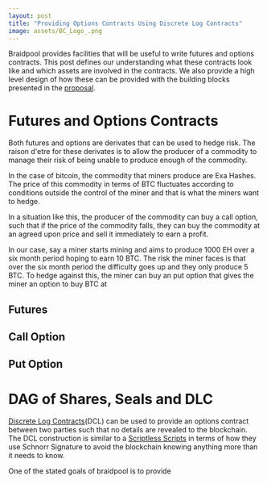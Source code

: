 ```yaml
---
layout: post
title: "Providing Options Contracts Using Discrete Log Contracts"
image: assets/BC_Logo_.png
---
```


Braidpool provides facilities that will be useful to write futures and
options contracts. This post defines our understanding what these
contracts look like and which assets are involved in the contracts. We
also provide a high level design of how these can be provided with the
building blocks presented in the
[proposal](https://github.com/pool2win/braidpool/raw/main/proposal/proposal.pdf).

# Futures and Options Contracts

Both futures and options are derivates that can be used to hedge
risk. The raison d'etre for these derivates is to allow the producer
of a commodity to manage their risk of being unable to produce enough
of the commodity.

In the case of bitcoin, the commodity that miners produce are Exa
Hashes. The price of this commodity in terms of BTC fluctuates
according to conditions outside the control of the miner and that is
what the miners want to hedge.

In a situation like this, the producer of the commodity can buy a call
option, such that if the price of the commodity falls, they can buy
the commodity at an agreed upon price and sell it immediately to earn
a profit.

In our case, say a miner starts mining and aims to produce 1000 EH
over a six month period hoping to earn 10 BTC. The risk the miner
faces is that over the six month period the difficulty goes up and
they only produce 5 BTC. To hedge against this, the miner can buy an
put option that gives the miner an option to buy BTC at 


## Futures

## Call Option

## Put Option


# DAG of Shares, Seals and DLC

[Discrete Log Contracts](https://dci.mit.edu/smart-contracts)(DCL) can
be used to provide an options contract between two parties such that
no details are revealed to the blockchain. The DCL construction is
similar to a [Scriptless
Scripts](https://github.com/ElementsProject/scriptless-scripts) in
terms of how they use Schnorr Signature to avoid the blockchain
knowing anything more than it needs to know.

One of the stated goals of braidpool is to provide 
